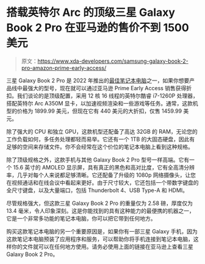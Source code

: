# 搭载英特尔 Arc 的顶级三星 Galaxy Book 2 Pro 在亚马逊的售价不到 1500 美元

> 原文：<https://www.xda-developers.com/samsung-galaxy-book-2-pro-amazon-prime-early-access/>

三星 Galaxy Book 2 Pro 是 2022 年推出的[最佳笔记本电脑](https://www.xda-developers.com/best-laptops/)之一，如果你想要产品线中最强大的型号，现在就可以通过亚马逊 Prime Early Access 销售获得折扣。我们谈论的是顶级配置，采用 12 核 16 线程的英特尔酷睿 i7-1260P 处理器，搭配英特尔 Arc A350M 显卡，以加速视频渲染和一些游戏等任务。通常，这款机型的价格为 1899.99 美元，但现在它有 440 美元的大折扣，仅售 1459.99 美元。

除了强大的 CPU 和独立 GPU，这款机型还配备了高达 32GB 的 RAM，无论您的工作负载如何，多任务处理都轻而易举。它还有一个 1TB 的大固态硬盘，因此有足够的空间来存储文件。你不会经常在这个价位的笔记本电脑上看到这种规格。

除了顶级规格之外，这款手机与其他 Galaxy Book 2 Pro 型号一样高端。它有一个 15.6 英寸的 AMOLED 显示屏，具有真正的黑色和高对比度，它有全高清分辨率，几乎对每个人来说都足够清晰。它还配备了升级的 1080p 网络摄像头，让您在视频通话和在线会议中看起来更好。由于尺寸较大，它还包括一个带数字键盘的全尺寸键盘，以及大量端口，包括 Thunderbolt 4、USB Type-A 和 HDMI。

尽管规格强大，但这款三星 Galaxy Book 2 Pro 的重量仅为 2.58 磅，厚度仅为 13.4 毫米，令人印象深刻。这是你能找到的具有这种能力的最便携的机器之一，它是一个非常多功能的笔记本电脑，你可以把它带到任何地方。

购买这款笔记本电脑的另一个重要原因是，如果你有一部三星 Galaxy 手机，因为这款笔记本电脑预装了应用程序和服务，可以帮助你将手机连接到笔记本电脑，这样你的文件就可以在任何地方使用。请务必使用上面的链接在亚马逊上查看三星 Galaxy Book 2 Pro。